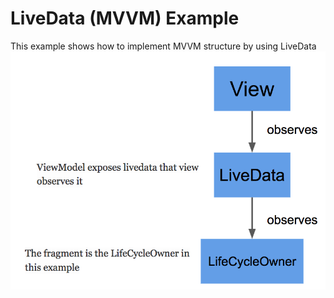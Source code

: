# LiveData (MVVM) Example

This example shows how to implement MVVM structure by using LiveData
![Concept](./p1.png)
